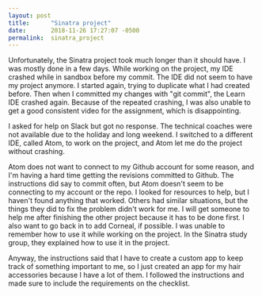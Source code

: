 ```yaml
---
layout: post
title:      "Sinatra project"
date:       2018-11-26 17:27:07 -0500
permalink:  sinatra_project
---
```



Unfortunately, the Sinatra project took much longer than it should have. I was mostly done in a few days. While working on the project, my IDE crashed while in sandbox before my commit. The IDE did not seem to have my project anymore. I started again, trying to duplicate what I had created before. Then when I committed my changes with "git commit", the Learn IDE crashed again.  Because of the repeated crashing, I was also unable to get a good consistent video for the assignment, which is disappointing. 

I asked for help on Slack but got no response. The technical coaches were not available due to the holiday and long weekend. I switched to a different IDE,  called Atom, to work on the project, and Atom let me do the project without crashing. 

Atom does not want to connect to my Github account for some reason, and I'm having a hard time getting the revisions committed to Github. The instructions did say to commit often, but Atom doesn't seem to be connecting to my account or the repo. I looked for resources to help, but I haven't found anything that worked. Others had similar situations, but the things they did to fix the problem didn't work for me. I will get someone to help me after finishing the other project because it has to be done first.  I also want to go back in to add Corneal, if possible. I was unable to remember how to use it while working on the project. In the Sinatra study group, they explained how to use it in the project.

Anyway, the instructions said that I have to create a custom app to keep track of something important to me, so I just created an app for my hair accessories because I have a lot of them. I followed the instructions and made sure to include the requirements on the checklist.
